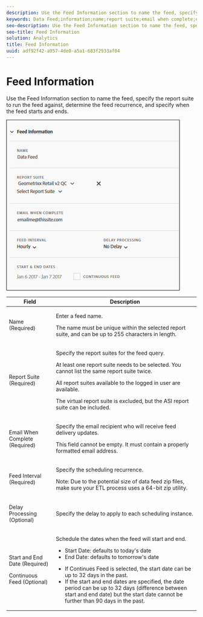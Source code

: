 ```yaml
---
description: Use the Feed Information section to name the feed, specify the report suite to run the feed against, determine the feed recurrence, and specify when the feed starts and ends.
keywords: Data Feed;information;name;report suite;email when complete;email;interval;feed;delay processing;delay;start;end;date;continuous feed
seo-description: Use the Feed Information section to name the feed, specify the report suite to run the feed against, determine the feed recurrence, and specify when the feed starts and ends.
seo-title: Feed Information
solution: Analytics
title: Feed Information
uuid: adf92f42-a957-4de0-a5a1-683f2933af04
---
```


# Feed Information

Use the Feed Information section to name the feed, specify the report suite to run the feed against, determine the feed recurrence, and specify when the feed starts and ends.

 ![](assets/feed-info.jpg)

<table id="table_C98C7C3CE4194BEF819E792793EBC517"> 
 <thead> 
  <tr> 
   <th colname="col1" class="entry"> Field </th> 
   <th colname="col2" class="entry"> Description </th> 
  </tr> 
 </thead>
 <tbody> 
  <tr> 
   <td colname="col1"> <p>Name (Required) </p> </td> 
   <td colname="col2"> <p>Enter a feed name. </p> <p>The name must be unique within the selected report suite, and can be up to 255 characters in length. </p> </td> 
  </tr> 
  <tr> 
   <td colname="col1"> <p>Report Suite (Required) </p> </td> 
   <td colname="col2"> <p>Specify the report suites for the feed query. </p> <p>At least one report suite needs to be selected. You cannot list the same report suite twice. </p> <p>All report suites available to the logged in user are available. </p> <p>The virtual report suite is excluded, but the ASI report suite can be included. </p> </td> 
  </tr> 
  <tr> 
   <td colname="col1"> <p>Email When Complete (Required) </p> </td> 
   <td colname="col2"> <p>Specify the email recipient who will receive feed delivery updates. </p> <p>This field cannot be empty. It must contain a properly formatted email address. </p> </td> 
  </tr> 
  <tr> 
   <td colname="col1"> <p>Feed Interval (Required) </p> </td> 
   <td colname="col2"> <p>Specify the scheduling recurrence. </p> <p>Note:  Due to the potential size of data feed zip files, make sure your ETL process uses a 64-bit zip utility. </p> </td> 
  </tr> 
  <tr> 
   <td colname="col1"> <p>Delay Processing (Optional) </p> </td> 
   <td colname="col2"> <p>Specify the delay to apply to each scheduling instance. </p> </td> 
  </tr> 
  <tr> 
   <td colname="col1"> <p>Start and End Date (Required) </p> <p>Continuous Feed (Optional) </p> </td> 
   <td colname="col2"> <p>Schedule the dates when the feed will start and end. </p> <p> 
     <ul id="ul_509977336CD34032924B48E043E8CBC7"> 
      <li id="li_BFB5B6ADCB184D839C9BA42DB3DCAF32">Start Date: defaults to today's date </li> 
      <li id="li_34F8DB45D9B54076840D1A0B782812D3">End Date: defaults to tomorrow's date </li> 
     </ul> </p> <p> 
     <ul id="ul_741E7A11F067417E8BB58BFE3F994CDD"> 
      <li id="li_46FB9C218F3C4C56985DE33033BDE4EE">If Continues Feed is selected, the start date can be up to 32 days in the past. </li> 
      <li id="li_625035EACB1A41CC8E5A45D1006D0FE0">If the start and end dates are specified, the date period can be up to 32 days (difference between start and end date) but the start date cannot be further than 90 days in the past. </li> 
     </ul> </p> </td> 
  </tr> 
 </tbody> 
</table>

